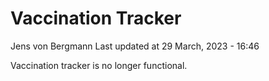 Vaccination Tracker
================
Jens von Bergmann
Last updated at 29 March, 2023 - 16:46

Vaccination tracker is no longer functional.
